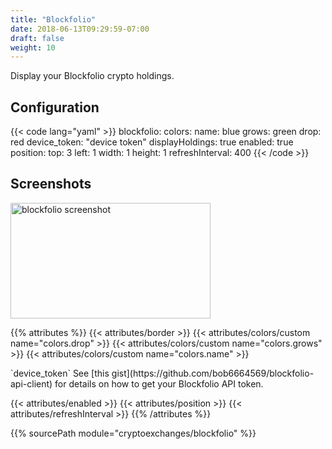 ```yaml
---
title: "Blockfolio"
date: 2018-06-13T09:29:59-07:00
draft: false
weight: 10
---
```


Display your Blockfolio crypto holdings.

## Configuration

{{< code lang="yaml" >}}
blockfolio:
  colors:
    name: blue
    grows: green
    drop: red
  device_token: "device token"
  displayHoldings: true
  enabled: true
  position:
    top: 3
    left: 1
    width: 1
    height: 1
  refreshInterval: 400
{{< /code >}}

## Screenshots

<img class="screenshot" src="/imgs/modules/blockfolio.png" width="320" height="185" alt="blockfolio screenshot" />

{{% attributes %}}
  {{< attributes/border >}}
  {{< attributes/colors/custom name="colors.drop" >}}
  {{< attributes/colors/custom name="colors.grows" >}}
  {{< attributes/colors/custom name="colors.name" >}}

  <tr>
    <td>`device_token`</td>
    <td>See [this gist](https://github.com/bob6664569/blockfolio-api-client) for details on how to get your Blockfolio API token.</td>
    <td></td>
  </tr>

  {{< attributes/enabled >}}
  {{< attributes/position >}}
  {{< attributes/refreshInterval >}}
{{% /attributes %}}

{{% sourcePath module="cryptoexchanges/blockfolio" %}}
